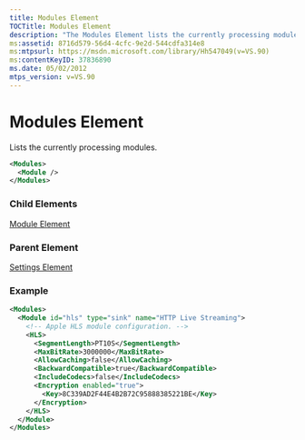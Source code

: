 ```yaml
---
title: Modules Element
TOCTitle: Modules Element
description: "The Modules Element lists the currently processing modules. This article describes its child elements, parent element, and example."
ms:assetid: 8716d579-56d4-4cfc-9e2d-544cdfa314e8
ms:mtpsurl: https://msdn.microsoft.com/library/Hh547049(v=VS.90)
ms:contentKeyID: 37836890
ms.date: 05/02/2012
mtps_version: v=VS.90
---
```


# Modules Element

Lists the currently processing modules.

```xml
<Modules>
  <Module />
</Modules>
```

### Child Elements

[Module Element](module-element.md)

### Parent Element

[Settings Element](settings-element.md)

### Example

```xml
<Modules>
  <Module id="hls" type="sink" name="HTTP Live Streaming">
    <!-- Apple HLS module configuration. -->
    <HLS>
      <SegmentLength>PT10S</SegmentLength>
      <MaxBitRate>3000000</MaxBitRate>
      <AllowCaching>false</AllowCaching>
      <BackwardCompatible>true</BackwardCompatible>
      <IncludeCodecs>false</IncludeCodecs>
      <Encryption enabled="true">
        <Key>8C339AD2F44E4B2B72C95888385221BE</Key>
      </Encryption>
    </HLS>
  </Module>
</Modules>
```
